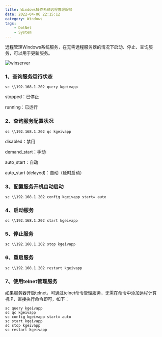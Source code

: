 ```yaml
---
title: Windows操作系统远程管理服务
date: 2022-04-06 22:15:12
category: Windows
tags: 
    - DotNet
    - System
---
```


远程管理Windows系统服务，在无需远程服务器的情况下启动、停止、查询服务，可以用于更新服务。

![winserver](https://s2.loli.net/2022/06/06/lYnZedwGQRcpV45.jpg)

### 1、查询服务运行状态

```
sc \\192.168.1.202 query kgeivapp
```

stopped：已停止

running：已运行

### 2、查询服务配置状况

```
sc \\192.168.1.202 qc kgeivapp
```

disabled：禁用

demand_start：手动

auto_start：自动

auto_start  (delayed)：自动（延时启动）

### 3、配置服务开机自动启动

```
sc \\192.168.1.202 config kgeivapp start= auto
```

### 4、启动服务

```
sc \\192.168.1.202 start kgeivapp
```

### 5、停止服务

```
sc \\192.168.1.202 stop kgeivapp
```

### 6、重启服务

```
sc \\192.168.1.202 restart kgeivapp
```

### 7、使用telnet管理服务

如果服务器开启telnet，可通过telnet命令管理服务，无需在命令中添加远程计算机IP，直接执行命令即可，如下：

```
sc query kgeivapp
sc qc kgeivapp
sc config kgeivapp start= auto
sc start kgeivapp
sc stop kgeivapp
sc restart kgeivapp
```

